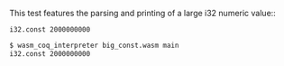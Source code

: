 This test features the parsing and printing of a large i32 numeric value::
```wasm
i32.const 2000000000
```

```sh
$ wasm_coq_interpreter big_const.wasm main
i32.const 2000000000

```
